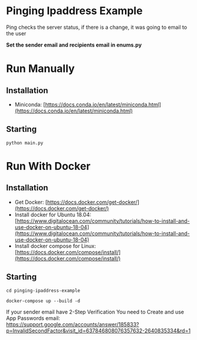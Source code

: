 # Pinging Ipaddress Example
Ping checks the server status, if there is a change, it was going to email to the user

**Set the sender email and recipients email in enums.py**

# Run Manually 
## Installation
* Miniconda: [https://docs.conda.io/en/latest/miniconda.html](https://docs.conda.io/en/latest/miniconda.html)

## Starting
```
python main.py
```

# Run With Docker 
## Installation

* Get Docker: [https://docs.docker.com/get-docker/](https://docs.docker.com/get-docker/)
* Install docker for Ubuntu 18.04: [https://www.digitalocean.com/community/tutorials/how-to-install-and-use-docker-on-ubuntu-18-04](https://www.digitalocean.com/community/tutorials/how-to-install-and-use-docker-on-ubuntu-18-04)
* Install docker compose for Linux: [https://docs.docker.com/compose/install/](https://docs.docker.com/compose/install/)

## Starting
```
cd pinging-ipaddress-example
```
```
docker-compose up --build -d
```

If your sender email have 2-Step Verification You need to Create and use App Passwords email: https://support.google.com/accounts/answer/185833?p=InvalidSecondFactor&visit_id=637846808076357632-2640835334&rd=1
